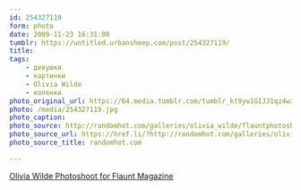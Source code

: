 ```yaml
---
id: 254327119
form: photo
date: 2009-11-23 16:31:00
tumblr: https://untitled.urbansheep.com/post/254327119/
title:
tags:
    - девушки
    - картинки
    - Olivia Wilde
    - коленки
photo_original_url: https://64.media.tumblr.com/tumblr_kt9yw1GIJJ1qz4wzio1_1280.jpg
photo: /media/254327119.jpg
photo_caption: 
photo_source: http://randomhot.com/galleries/olivia_wilde/flauntphotoshoot/15.html
photo_source_url: https://href.li/?http://randomhot.com/galleries/olivia_wilde/flauntphotoshoot/15.html
photo_source_title: randomhot.com

---
```


<p><a href="http://randomhot.com/galleries/olivia_wilde/flauntphotoshoot/15.html">Olivia Wilde Photoshoot for Flaunt Magazine</a></p>
